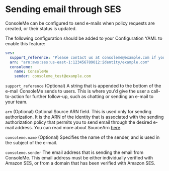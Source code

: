 # Sending email through SES

ConsoleMe can be configured to send e-mails when policy requests are created, or their status is updated.

The following configuration should be added to your Configuration YAML to enable this feature:

```yaml
ses:
  support_reference: "Please contact us at consoleme@example.com if you have any questions or concerns."
  arn: "arn:aws:ses:us-east-1:123456789012:identity/example.com"
  consoleme:
    name: ConsoleMe
    sender: consoleme_test@example.com
```

`support_reference` \(Optional\) A string that is appended to the bottom of the e-mail ConsoleMe sends to users. This is where you'd give the user a call-to-action for further follow-up, such as chatting or sending an e-mail to your team.

`arn` \(Optional\) Optional Source ARN field. This is used only for sending authorization. It is the ARN of the identity that is associated with the sending authorization policy that permits you to send email through the desired e-mail address. You can read more about SourceArn [here](https://boto3.amazonaws.com/v1/documentation/api/latest/reference/services/ses.html#SES.Client.send_email).

`consoleme.name` \(Optional\) Specifies the name of the sender, and is used in the subject of the e-mail.

`consoleme.sender` The email address that is sending the email from ConsoleMe. This email address must be either individually verified with Amazon SES, or from a domain that has been verified with Amazon SES.

